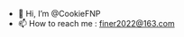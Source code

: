 - 👋 Hi, I’m @CookieFNP
- 📫 How to reach me : finer2022@163.com

<!---
CookieFNP/CookieFNP is a ✨ special ✨ repository because its `README.md` (this file) appears on your GitHub profile.
You can click the Preview link to take a look at your changes.
--->
